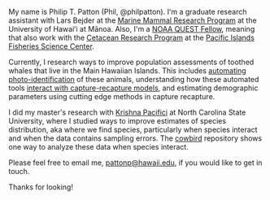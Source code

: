My name is Philip T. Patton (Phil, @philpatton). Iʻm a graduate research assistant with Lars Bejder at the [Marine Mammal Research Program](https://www.mmrphawaii.org/) at the University of Hawaiʻi at Mānoa. Also, I'm a [NOAA QUEST Fellow](https://www.fisheries.noaa.gov/content/quantitative-ecology-and-socioeconomics-training-quest-program), meaning that also work with the [Cetacean Research Program](https://www.fisheries.noaa.gov/pacific-islands/about-us/whale-and-dolphin-surveys-pacific-islands) at the [Pacific Islands Fisheries Science Center](https://www.fisheries.noaa.gov/about/pacific-islands-fisheries-science-center). 

Currently, I research ways to improve population assessments of toothed whales that live in the Main Hawaiian Islands. This includes [automating photo-identification](https://github.com/philpatton/multispecies-photoid) of these animals, understanding how these automated tools [interact with capture-recapture models](https://github.com/philpatton/autocapture), and estimating demographic parameters using cutting edge methods in capture recapture.

I did my master's research with [Krishna Pacifici](https://cnr.ncsu.edu/directory/krishna-pacifici/) at North Carolina State University, where I studied ways to improve estimates of species distribution, aka where we find species, particularly when species interact and when the data contains sampling errors. The [cowbird](https://github.com/philpatton/cowbird) repository shows one way to analyze these data when species interact. 

Please feel free to email me, pattonp@hawaii.edu, if you would like to get in touch.

Thanks for looking! 

<!---
philpatton/philpatton is a ✨ special ✨ repository because its `README.md` (this file) appears on your GitHub profile.
You can click the Preview link to take a look at your changes.
--->
